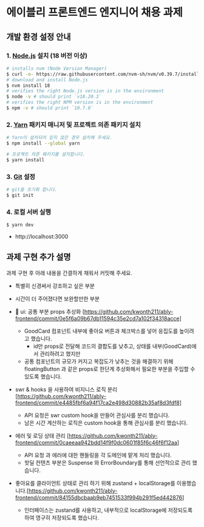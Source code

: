 # 에이블리 프론트엔드 엔지니어 채용 과제

## 개발 환경 설정 안내

### 1. [Node.js](https://nodejs.org/en/download/package-manager) 설치 (18 버전 이상)

```bash
# installs nvm (Node Version Manager)
$ curl -o- https://raw.githubusercontent.com/nvm-sh/nvm/v0.39.7/install.sh | bash
# download and install Node.js
$ nvm install 18
# verifies the right Node.js version is in the environment
$ node -v # should print `v18.20.3`
# verifies the right NPM version is in the environment
$ npm -v # should print `10.7.0`
```

### 2. [Yarn](https://yarnpkg.com/) 패키지 매니저 및 프로젝트 의존 패키지 설치

```bash
# Yarn이 설치되어 있지 않은 경우 설치해 주세요.
$ npm install --global yarn

# 프로젝트 의존 패키지를 설치합니다.
$ yarn install
```

### 3. [Git](https://git-scm.com/) 설정

```bash
# git을 초기화 합니다.
$ git init
```

### 4. 로컬 서버 실행

```bash
$ yarn dev
```

- http://localhost:3000

## 과제 구현 추가 설명

과제 구현 후 아래 내용을 간결하게 채워서 커밋해 주세요.

- 특별히 신경써서 강조하고 싶은 부분
- 시간이 더 주어졌다면 보완할만한 부분

- 💄 ui: 공통 부분 props 추상화 [https://github.com/kwonth211/ably-frontend/commit/0e5f6a09b67db11594c35e2cd7a102f34318acce]

  - GoodCard 컴포넌트 내부에 좋아요 버튼과 체크박스를 넣어 응집도를 높이려고 했습니다.
    - id만 props로 전달해 코드의 결합도를 낮추고, 상태를 내부(GoodCard)에서 관리하려고 했지만
  - 공통 컴포넌트의 규모가 커지고 복잡도가 낮추는 것을 해결하기 위해 floatingButton 과 같은 props로 한단계 추상화해서 필요한 부분을 주입할 수 있도록 했습니다.

- swr & hooks 을 사용하여 비지니스 로직 분리 [https://github.com/kwonth211/ably-frontend/commit/e4485fbf6a94f17ca2e498d30882b35af8d3fdf8]

  - API 요청은 swr custom hook을 만들어 관심사를 분리 했습니다.
  - 남은 시간 계산하는 로직은 custom hook을 통해 관심사를 분리 했습니다.

- 에러 및 로딩 상태 관리 [https://github.com/kwonth211/ably-frontend/commit/0caeeaa942bdd14f9f0dc0601f85f6c46f6f12aa]

  - API 요청 과 에러에 대한 핸들링을 각 도메인에 맡게 처리 했습니다.
  - 핫딜 컨텐츠 부분은 Suspense 와 ErrorBoundary를 통해 선언적으로 관리 했습니다.

- 좋아요를 클라이언트 상태로 관리 하기 위해 zustand + localStorage를 이용했습니다.[https://github.com/kwonth211/ably-frontend/commit/84155dbcbaab9eb7451533f994b291f5ed442876]
  - 인터페이스는 zustand를 사용하고, 내부적으로 localStorage에 저장되도록 하여 영구히 저장되도록 했습니다.
